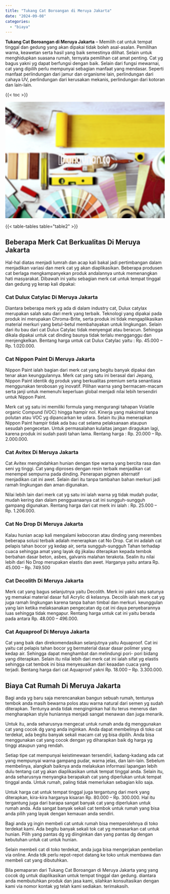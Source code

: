 ```yaml
---
title: "Tukang Cat Boroangan di Meruya Jakarta"
date: "2024-09-08"
categories: 
  - "biaya"
---
```


**Tukang Cat Boroangan di Meruya Jakarta** – Memilih cat untuk tempat tinggal dan gedung yang akan dipakai tidak boleh asal-asalan. Pemilihan warna, keawetan serta hasil yang baik semestinya dilihat. Selain untuk menghidupkan suasana rumah, ternyata pemilihan cat amat penting. Cat yg bagus yakni yg dapat berfungsi dengan baik. Selain dari fungsi mewarnai, cat yang dipilih perlu mempunyai sebagian manfaat yang mendasar. Seperti manfaat perlindungan dari jamur dan organisme lain, perlindungan dari cahaya UV, perlindungan dari kerusakan mekanis, perlindungan dari kotoran dan lain-lain.

{{< toc >}}

![Tukang Cat Boroangan di Meruya Jakarta](/images/jasa-cat-murah30.png)

{{< table-tables table="table2" >}}

## Beberapa Merk Cat Berkualitas Di Meruya Jakarta

Hal-hal diatas menjadi lumrah dan acap kali bakal jadi pertimbangan dalam menjadikan variasi dan merk cat yg akan diaplikasikan. Beberapa produsen cat berlaga mengkampanyekan produk andalannya untuk memenangkan hati masyarakat. Dibawah ini yaitu sebagian merk cat untuk tempat tinggal dan gedung yg kerap kali dipakai:

### Cat Dulux Catylac Di Meruya Jakarta

Diantara beberapa merk yg ada di dalam industry cat, Dulux catylax merupakan salah satu dari merk yang terbaik. Teknologi yang dipakai pada produk ini merupakan Chroma-Brite, serta produk ini tidak mengaplikasikan material merkuri yang betul-betul membahayakan untuk lingkungan. Selain dari itu bau dari cat Dulux Catylac tidak menyengat atau beracun. Sehingga dikala dipakai untuk cat dinding baunya tidak terlalu mengganggu dan menjengkelkan. Bentang harga untuk cat Dulux Catylac yaitu : Rp. 45.000 – Rp. 1.020.000.

### Cat Nippon Paint Di Meruya Jakarta

Nippon Paint ialah bagian dari merk cat yang begitu banyak dipakai dan tenar akan keunggulannya. Merk cat yang satu ini berasal dari Jepang, Nippon Paint identik dg produk yang berkualitas premium serta senantiasa menggunakan terobosan yg inovatif. Pilihan warna yang bermacam-macam serta janji untuk memenuhi keperluan global menjadi nilai lebih tersendiri untuk Nippon Paint.

Merk cat yg satu ini memiliki formula yang mengurangi tahapan Volatile organic Compund (VOC) hingga hampir nol. Kinerja yang maksimal tanpa polutan atau VOC yg dipancarkan ke udara. Selain itu jika menerapkan Nippon Paint hampir tidak ada bau cat selama pelaksanaan ataupun sesudah pengecetan. Untuk permasalahan kulaitas jangan diragukan lagi, karena produk ini sudah pasti tahan lama. Rentang harga : Rp. 20.000 – Rp. 2.000.000.

### Cat Avitex Di Meruya Jakarta

Cat Avitex mengindahkan hunian dengan tipe warna yang bercita rasa dan seni yg tinggi. Cat yang diproses dengan resin terbaik menjadikan cat menempel sempurna pada dinding. Penerapan pigmen alternatif menjadikan cat ini awet. Selain dari itu tanpa tambahan bahan merkuri jadi ramah lingkungan dan aman digunakan.

Nilai lebih lain dari merk cat yg satu ini ialah warna yg tidak mudah pudar, mudah kering dan dalam pengguanaanya cat ini sungguh-sungguh gampang digunakan. Rentang harga dari cat merk ini ialah : Rp. 25.000 – Rp. 1.206.000.

### Cat No Drop Di Meruya Jakarta

Kalau hunian acap kali mengalami kebocoran atau dinding yang merembes beberapa solusi terbaik adalah menerapkan cat No Drop. Cat ini adalah cat pelapis tahan bocor yg kedap air, serta sungguh-sungguh Tahan terhadap cuaca sehingga amat yang layak dg jikalau diterapkan kepada tembok berbahan dasar beton, asbes, galvanis malahan terakota. Sealin itu nilai lebih dari No Drop merupakan elastis dan awet. Harganya yaitu antara Rp. 45.000 – Rp. 749.500

### Cat Decolith Di Meruya Jakarta

Merk cat yang bagus selanjutnya yaitu Decolith. Merk ini yakni satu satunya yg memakai material dasar full Acrylic di kelasnya. Decolih ialah merk cat yg juga ramah lingkungan karena tanpa bahan timbal dan merkuri. keunggulan yang lain ketika melaksanakan pengecatan dg cat ini daya penyebarannya luas sehingga tidak mengapur. Rentang harga untuk cat ini yaitu berada pada antara Rp. 48.000 – 496.000.

### Cat Aquaproof Di Meruya Jakarta

Cat yang baik dan direkomendasikan selanjutnya yaitu Aquaproof. Cat ini yaitu cat pelapis tahan bocor yg bermaterial dasar dasar polimer yang kedap air. Sehingga dapat menghambat dan melindungi pori- pori bidang yang diterapkan. Selain itu nilai lebih dari merk cat ini ialah sifat yg elastis sehingga cat tembok ini bisa menyesuaikan dari keaadan cuaca yang terjadi. Bentang harga dari cat Aquaproof yakni Rp. 18.000 – Rp. 3.300.000.

## Biaya Cat Rumah Di Meruya Jakarta

Bagi anda yg baru saja merencanakan bangun sebuah rumah, tentunya tembok anda masih bewarna polos atau warna natural dari semen yg sudah diterapkan. Tentunya anda tidak menginginkan hal itu terus menerus dan mengharapkan style huniannya menjadi sangat menawan dan juga menarik.

Untuk itu, anda seharusnya mengecat untuk rumah anda dg menggunakan cat yang cocok dg yang anda inginkan. Anda dapat membelinya di toko cat terdekat, ada begitu banyak sekali macam cat yg bisa dipilih. Anda bisa menggunakan cat yang cocok dengan yg diharapkan baik dg harga yg tinggi ataupun yang rendah.

Setiap tipe cat mempunyai keistimewaan tersendiri, kadang-kadang ada cat yang mempunyai warna gampang pudar, warna jelas, dan lain-lain. Sebelum membelinya, alangkah baiknya anda melakukan informasi lapangan lebih dulu tentang cat yg akan diaplikasikan untuk tempat tinggal anda. Selain itu, anda seharusnya menyangka berapakah cat yang diperlukan untuk tempat tinggal anda. Untuk rumah, paling tidak memerlukan sebagian kilo saja.

Untuk harga cat untuk tempat tinggal juga tergantung dari merk yang diterapkan, kira-kira harganya kisaran Rp. 80.000 – Rp. 300.000. Hal itu tergantung juga dari barapa sangat banyak cat yang diperlukan untuk rumah anda. Ada sangat banyak sekali cat tembok untuk rumah yang bisa anda pilih yang layak dengan kemauan anda sendiri.

Bagi anda yg ingin membeli cat untuk rumah bisa memperolehnya di toko terdekat kami. Ada begitu banyak sekali tok cat yg memasarkan cat untuk hunian. Pilih yang pantas dg yg diinginkan dan yang pantas dg dengan kebutuhan untuk cat untuk hunian.

Selain membeli cat di toko terdekat, anda juga bisa mengerjakan pembelian via online. Anda tdk perlu repot-repot datang ke toko untuk membawa dan membeli cat yang dibutuhkan.

Bila pemaparan dari Tukang Cat Boroangan di Meruya Jakarta yang yang cocok dg untuk diaplikasikan untuk tempat tinggal dan gedung. diantara anda membutuhkan produk dan jasa kami, silahkan konsultasikan dengan kami via nomor kontak yg telah kami sediakan. terimakasih.
